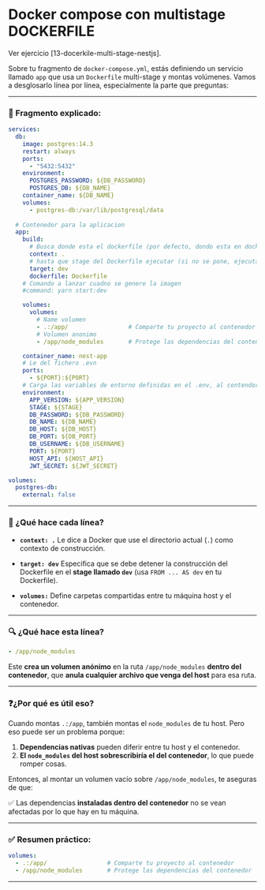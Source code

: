 # Docker compose con multistage DOCKERFILE

Ver ejercicio [13-docerkile-multi-stage-nestjs].

Sobre tu fragmento de `docker-compose.yml`, estás definiendo un servicio llamado `app` que usa un `Dockerfile` multi-stage y montas volúmenes. Vamos a desglosarlo línea por línea, especialmente la parte que preguntas:

---

### 🧩 Fragmento explicado:

```yaml
services:
  db:
    image: postgres:14.3
    restart: always
    ports:
      - "5432:5432"
    environment:
      POSTGRES_PASSWORD: ${DB_PASSWORD}
      POSTGRES_DB: ${DB_NAME}
    container_name: ${DB_NAME}
    volumes:
      - postgres-db:/var/lib/postgresql/data
  
  # Contenedor para la aplicacion
  app:
    build:
      # Busca donde esta el dockerfile (por defecto, dondo esta en docker.compose.yml)
      context: .
      # hasta que stage del Dockerfile ejecutar (si no se pone, ejecuta todo)
      target: dev
      dockerfile: Dockerfile
    # Comando a lanzar cuadno se genere la imagen
    #command: yarn start:dev

    volumes:
      volumes:
        # Name volumen
        - .:/app/                 # Comparte tu proyecto al contenedor
        # Volumen anonimo
        - /app/node_modules       # Protege las dependencias del contenedor

    container_name: nest-app
    # Le del fichero .evn
    ports:
      - ${PORT}:${PORT}
    # Carga las variables de entorno definidas en el .env, al contendor
    environment:
      APP_VERSION: ${APP_VERSION}
      STAGE: ${STAGE}
      DB_PASSWORD: ${DB_PASSWORD}
      DB_NAME: ${DB_NAME}
      DB_HOST: ${DB_HOST}
      DB_PORT: ${DB_PORT}
      DB_USERNAME: ${DB_USERNAME}
      PORT: ${PORT}
      HOST_API: ${HOST_API}
      JWT_SECRET: ${JWT_SECRET}

volumes:
  postgres-db:
    external: false
```

---

### 🧠 ¿Qué hace cada línea?

* **`context: .`**
  Le dice a Docker que use el directorio actual (`.`) como contexto de construcción.

* **`target: dev`**
  Especifica que se debe detener la construcción del Dockerfile en el **stage llamado `dev`** (usa `FROM ... AS dev` en tu Dockerfile).

* **`volumes:`**
  Define carpetas compartidas entre tu máquina host y el contenedor.

---

### 🔍 ¿Qué hace esta línea?

```yaml
- /app/node_modules
```

Este **crea un volumen anónimo** en la ruta `/app/node_modules` **dentro del contenedor**, que **anula cualquier archivo que venga del host** para esa ruta.

---

### ❓¿Por qué es útil eso?

Cuando montas `.:/app`, también montas el `node_modules` de tu host. Pero eso puede ser un problema porque:

1. **Dependencias nativas** pueden diferir entre tu host y el contenedor.
2. **El `node_modules` del host sobrescribiría el del contenedor**, lo que puede romper cosas.

Entonces, al montar un volumen vacío sobre `/app/node_modules`, te aseguras de que:

✅ Las dependencias **instaladas dentro del contenedor** no se vean afectadas por lo que hay en tu máquina.

---

### ✅ Resumen práctico:

```yaml
volumes:
  - .:/app/                 # Comparte tu proyecto al contenedor
  - /app/node_modules       # Protege las dependencias del contenedor
```

---
